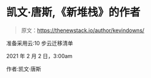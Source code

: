 # 凯文·唐斯,《新堆栈》的作者

> 原文：<https://thenewstack.io/author/kevindowns/>

准备采用云:10 步云迁移清单

2021 年 2 月 2 日，3:00am

作者:凯文·唐斯